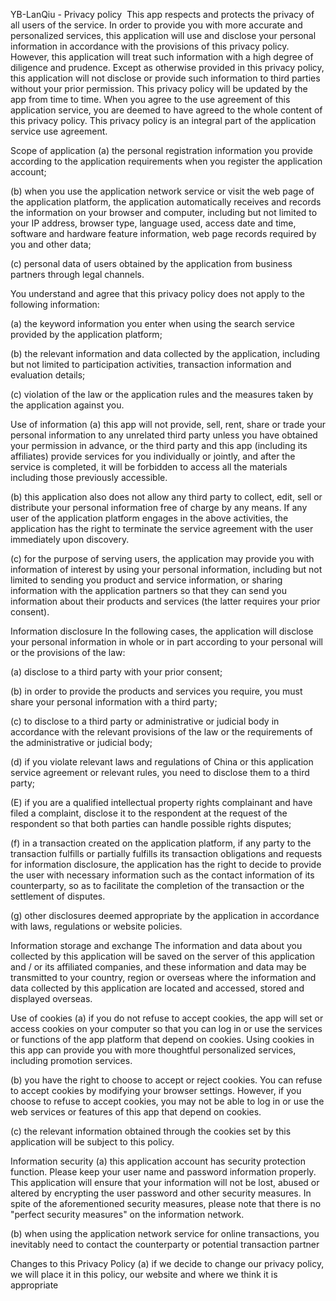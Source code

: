 YB-LanQiu - Privacy policy  
This app respects and protects the privacy of all users of the service. In order to provide you with more accurate and personalized services, this application will use and disclose your personal information in accordance with the provisions of this privacy policy. However, this application will treat such information with a high degree of diligence and prudence. Except as otherwise provided in this privacy policy, this application will not disclose or provide such information to third parties without your prior permission. This privacy policy will be updated by the app from time to time. When you agree to the use agreement of this application service, you are deemed to have agreed to the whole content of this privacy policy. This privacy policy is an integral part of the application service use agreement.

Scope of application (a) the personal registration information you provide according to the application requirements when you register the application account;

(b) when you use the application network service or visit the web page of the application platform, the application automatically receives and records the information on your browser and computer, including but not limited to your IP address, browser type, language used, access date and time, software and hardware feature information, web page records required by you and other data;

(c) personal data of users obtained by the application from business partners through legal channels.

You understand and agree that this privacy policy does not apply to the following information:

(a) the keyword information you enter when using the search service provided by the application platform;

(b) the relevant information and data collected by the application, including but not limited to participation activities, transaction information and evaluation details;

(c) violation of the law or the application rules and the measures taken by the application against you.

Use of information (a) this app will not provide, sell, rent, share or trade your personal information to any unrelated third party unless you have obtained your permission in advance, or the third party and this app (including its affiliates) provide services for you individually or jointly, and after the service is completed, it will be forbidden to access all the materials including those previously accessible.

(b) this application also does not allow any third party to collect, edit, sell or distribute your personal information free of charge by any means. If any user of the application platform engages in the above activities, the application has the right to terminate the service agreement with the user immediately upon discovery.

(c) for the purpose of serving users, the application may provide you with information of interest by using your personal information, including but not limited to sending you product and service information, or sharing information with the application partners so that they can send you information about their products and services (the latter requires your prior consent).

Information disclosure In the following cases, the application will disclose your personal information in whole or in part according to your personal will or the provisions of the law:

(a) disclose to a third party with your prior consent;

(b) in order to provide the products and services you require, you must share your personal information with a third party;

(c) to disclose to a third party or administrative or judicial body in accordance with the relevant provisions of the law or the requirements of the administrative or judicial body;

(d) if you violate relevant laws and regulations of China or this application service agreement or relevant rules, you need to disclose them to a third party;

(E) if you are a qualified intellectual property rights complainant and have filed a complaint, disclose it to the respondent at the request of the respondent so that both parties can handle possible rights disputes;

(f) in a transaction created on the application platform, if any party to the transaction fulfills or partially fulfills its transaction obligations and requests for information disclosure, the application has the right to decide to provide the user with necessary information such as the contact information of its counterparty, so as to facilitate the completion of the transaction or the settlement of disputes.

(g) other disclosures deemed appropriate by the application in accordance with laws, regulations or website policies.

Information storage and exchange The information and data about you collected by this application will be saved on the server of this application and / or its affiliated companies, and these information and data may be transmitted to your country, region or overseas where the information and data collected by this application are located and accessed, stored and displayed overseas.

Use of cookies (a) if you do not refuse to accept cookies, the app will set or access cookies on your computer so that you can log in or use the services or functions of the app platform that depend on cookies. Using cookies in this app can provide you with more thoughtful personalized services, including promotion services.

(b) you have the right to choose to accept or reject cookies. You can refuse to accept cookies by modifying your browser settings. However, if you choose to refuse to accept cookies, you may not be able to log in or use the web services or features of this app that depend on cookies.

(c) the relevant information obtained through the cookies set by this application will be subject to this policy.

Information security (a) this application account has security protection function. Please keep your user name and password information properly. This application will ensure that your information will not be lost, abused or altered by encrypting the user password and other security measures. In spite of the aforementioned security measures, please note that there is no "perfect security measures" on the information network.

(b) when using the application network service for online transactions, you inevitably need to contact the counterparty or potential transaction partner

Changes to this Privacy Policy (a) if we decide to change our privacy policy, we will place it in this policy, our website and where we think it is appropriate
